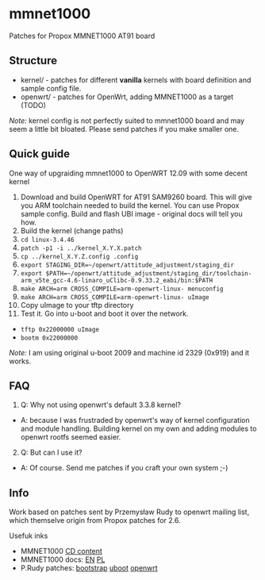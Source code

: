 mmnet1000
=========

Patches for Propox MMNET1000 AT91 board

Structure
---------

* kernel/ - patches for different **vanilla** kernels with board definition and sample config file.
* openwrt/ - patches for OpenWrt, adding MMNET1000 as a target (TODO)


*Note:* kernel config is not perfectly suited to mmnet1000 board and may seem a little bit bloated. Please send patches if you make smaller one.

Quick guide
-----------
One way of upgraiding mmnet1000 to OpenWRT 12.09 with some decent kernel

1. Download and build OpenWRT for AT91 SAM9260 board. This will give you ARM toolchain needed to build the kernel. You can use Propox sample config. Build and flash UBI image - original docs will tell you how.
2. Build the kernel (change paths)
  1. `cd linux-3.4.46`
  2. `patch -p1 -i ../kernel_X.Y.X.patch`
  3. `cp ../kernel_X.Y.Z.config .config`
  4. `export STAGING_DIR=~/openwrt/attitude_adjustment/staging_dir`
  5. `export $PATH=~/openwrt/attitude_adjustment/staging_dir/toolchain-arm_v5te_gcc-4.6-linaro_uClibc-0.9.33.2_eabi/bin:$PATH`
  5. `make ARCH=arm CROSS_COMPILE=arm-openwrt-linux- menuconfig`
  6. `make ARCH=arm CROSS_COMPILE=arm-openwrt-linux- uImage`
  7. Copy uImage to your tftp directory
3. Test it. Go into u-boot and boot it over the network.
 * `tftp 0x22000000 uImage`
 * `bootm 0x22000000`

*Note:* I am using original u-boot 2009 and machine id 2329 (0x919) and it works. 

FAQ
---
1. Q: Why not using openwrt's default 3.3.8 kernel?
  * A: because I was frustraded by openwrt's way of kernel configuration and module handling. Building kernel on my own and adding modules to openwrt rootfs seemed easier. 
2. Q: But can I use it?
  * A: Of course. Send me patches if you craft your own system ;-)

Info
----
Work based on patches sent by Przemysław Rudy to openwrt mailing list, which themselve origin from Propox patches for 2.6.

Usefuk inks
* MMNET1000 [CD content](http://www.propox.com/download/software/MMnet1000/)
* MMNET1000 docs: [EN](http://www.propox.com/download/docs/MMnet1000_linux_en.pdf) [PL](http://www.propox.com/download/docs/MMnet1000_linux_pl.pdf)
* P.Rudy patches: [bootstrap](http://patchwork.openwrt.org/patch/1241/) [uboot](http://patchwork.openwrt.org/patch/1240/) [openwrt](https://lists.openwrt.org/pipermail/openwrt-devel/2012-January/013641.html)
